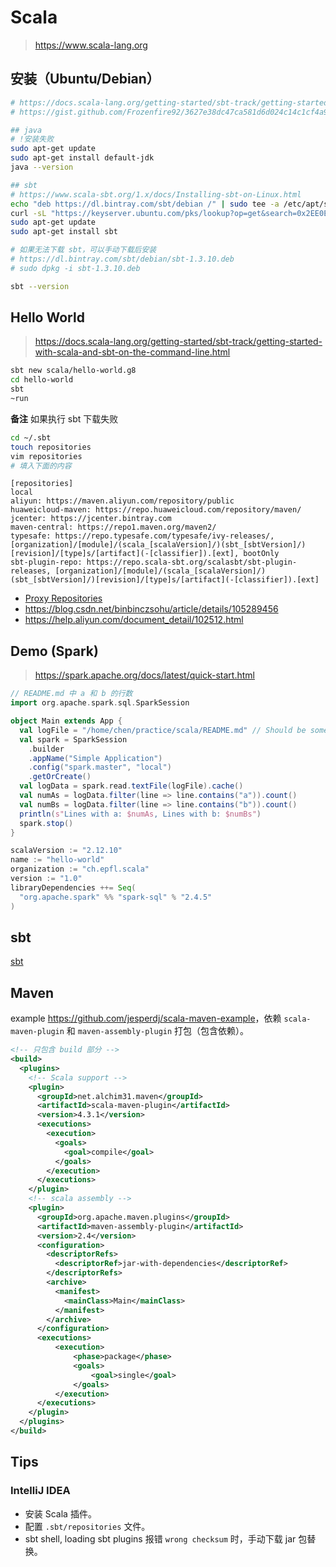 # Scala

> <https://www.scala-lang.org>

## 安装（Ubuntu/Debian）

```bash
# https://docs.scala-lang.org/getting-started/sbt-track/getting-started-with-scala-and-sbt-on-the-command-line.html
# https://gist.github.com/Frozenfire92/3627e38dc47ca581d6d024c14c1cf4a9

## java
# !安装失败
sudo apt-get update
sudo apt-get install default-jdk
java --version

## sbt
# https://www.scala-sbt.org/1.x/docs/Installing-sbt-on-Linux.html
echo "deb https://dl.bintray.com/sbt/debian /" | sudo tee -a /etc/apt/sources.list.d/sbt.list
curl -sL "https://keyserver.ubuntu.com/pks/lookup?op=get&search=0x2EE0EA64E40A89B84B2DF73499E82A75642AC823" | sudo apt-key add
sudo apt-get update
sudo apt-get install sbt

# 如果无法下载 sbt，可以手动下载后安装
# https://dl.bintray.com/sbt/debian/sbt-1.3.10.deb
# sudo dpkg -i sbt-1.3.10.deb

sbt --version
```

## Hello World

> <https://docs.scala-lang.org/getting-started/sbt-track/getting-started-with-scala-and-sbt-on-the-command-line.html>

```bash
sbt new scala/hello-world.g8
cd hello-world
sbt
~run
```

**备注** 如果执行 sbt 下载失败

```bash
cd ~/.sbt
touch repositories
vim repositories
# 填入下面的内容
```

```
[repositories]
local
aliyun: https://maven.aliyun.com/repository/public
huaweicloud-maven: https://repo.huaweicloud.com/repository/maven/
jcenter: https://jcenter.bintray.com
maven-central: https://repo1.maven.org/maven2/
typesafe: https://repo.typesafe.com/typesafe/ivy-releases/, [organization]/[module]/(scala_[scalaVersion]/)(sbt_[sbtVersion]/)[revision]/[type]s/[artifact](-[classifier]).[ext], bootOnly
sbt-plugin-repo: https://repo.scala-sbt.org/scalasbt/sbt-plugin-releases, [organization]/[module]/(scala_[scalaVersion]/)(sbt_[sbtVersion]/)[revision]/[type]s/[artifact](-[classifier]).[ext]
```

* [Proxy Repositories](https://www.scala-sbt.org/1.x/docs/Proxy-Repositories.html)
* <https://blog.csdn.net/binbinczsohu/article/details/105289456>
* <https://help.aliyun.com/document_detail/102512.html>

## Demo (Spark)

> <https://spark.apache.org/docs/latest/quick-start.html>

```scala
// README.md 中 a 和 b 的行数
import org.apache.spark.sql.SparkSession

object Main extends App {
  val logFile = "/home/chen/practice/scala/README.md" // Should be some file on your system
  val spark = SparkSession
    .builder
    .appName("Simple Application")
    .config("spark.master", "local")
    .getOrCreate()
  val logData = spark.read.textFile(logFile).cache()
  val numAs = logData.filter(line => line.contains("a")).count()
  val numBs = logData.filter(line => line.contains("b")).count()
  println(s"Lines with a: $numAs, Lines with b: $numBs")
  spark.stop()
}
```

```scala
scalaVersion := "2.12.10"
name := "hello-world"
organization := "ch.epfl.scala"
version := "1.0"
libraryDependencies ++= Seq(
  "org.apache.spark" %% "spark-sql" % "2.4.5"
)
```

## sbt

[sbt](./sbt.md)

## Maven

example <https://github.com/jesperdj/scala-maven-example>，依赖 `scala-maven-plugin` 和 `maven-assembly-plugin` 打包（包含依赖）。

```xml
<!-- 只包含 build 部分 -->
<build>
  <plugins>
    <!-- Scala support -->
    <plugin>
      <groupId>net.alchim31.maven</groupId>
      <artifactId>scala-maven-plugin</artifactId>
      <version>4.3.1</version>
      <executions>
        <execution>
          <goals>
            <goal>compile</goal>
          </goals>
        </execution>
      </executions>
    </plugin>
    <!-- scala assembly -->
    <plugin>
      <groupId>org.apache.maven.plugins</groupId>
      <artifactId>maven-assembly-plugin</artifactId>
      <version>2.4</version>
      <configuration>
        <descriptorRefs>
          <descriptorRef>jar-with-dependencies</descriptorRef>
        </descriptorRefs>
        <archive>
          <manifest>
            <mainClass>Main</mainClass>
          </manifest>
        </archive>
      </configuration>
      <executions>
          <execution>
              <phase>package</phase>
              <goals>
                  <goal>single</goal>
              </goals>
          </execution>
      </executions>
    </plugin>
  </plugins>
</build>
```

## Tips

### IntelliJ IDEA

* 安装 Scala 插件。
* 配置 `.sbt/repositories` 文件。
* sbt shell, loading sbt plugins 报错 `wrong checksum` 时，手动下载 jar 包替换。
